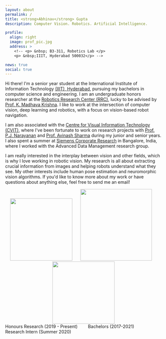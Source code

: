 ```yaml
---
layout: about
permalink: /
title: <strong>Abhinav</strong> Gupta
description: Computer Vision. Robotics. Artificial Intelligence.  

profile:
  align: right
  image: prof_pic.jpg
  address: >
    <!-- <p> &nbsp; B3-311, Robotics Lab </p>
    <p> &nbsp;IIIT, Hyderabad 500032</p> -->

news: true
social: true
---
```


Hi there! I'm a senior year student at the International Institute of Information Technology [(IIIT), Hyderabad](https://www.iiit.ac.in/), pursuing my bachelors in computer science and engineering. I am an undergraduate honors researcher at the [Robotics Research Center (RRC)](https://robotics.iiit.ac.in/), lucky to be advised by [Prof. K. Madhava Krishna](https://scholar.google.com/citations?user=QDuPGHwAAAAJ&hl=en). I like to work at the intersection of computer vision, deep learning and robotics, with a focus on vision-based robot navigation. 

I am also associated with the [Centre for Visual Information Technology (CVIT)](https://cvit.iiit.ac.in/), where I've been fortunate to work on research projects with [Prof. P.J. Narayanan](https://scholar.google.com/citations?user=3HKjt_IAAAAJ&hl=en) and [Prof. Avinash Sharma](https://scholar.google.com/citations?user=4ladtC0AAAAJ&hl=en) during my junior and senior years. I also spent a summer at [Siemens Corporate Research](https://new.siemens.com/in/en.html) in Bangalore, India, where I worked with the Advanced Data Management research group.

I am really interested in the interplay between vision and other fields, which is why I love working in robotic vision. My research is all about extracting crucial information from images and helping robots understand what they see. My other interests include human pose estimation and neuromorphic vision algorithms.  If you'd like to know more about my work or have questions about anything else, feel free to send me an email!
<br>

<!-- <div class="row">
    <div class="col-sm mt-3 mt-md-0">
        <img width="100" class="img-fluid rounded z-depth-1" src="{{ '/assets/img/IIIT.png' | relative_url }}" alt="" />
    </div>
    <div class="col-sm mt-3 mt-md-0">
        <img width="100" class="img-fluid rounded z-depth-1" src="{{ '/assets/img/RRC.png' | relative_url }}" alt="" />
    </div>
    <div class="col-sm mt-3 mt-md-0">
        <img width="100" class="img-fluid rounded z-depth-1" src="{{ '/assets/img/siemens.jpeg' | relative_url }}" />
    </div>
</div> -->

<div>
	<center>
    <img width="200" src="{{ site.baseurl }}/assets/img/RRC.png"> &ensp; &ensp;
    <img width="230" src="{{ site.baseurl }}/assets/img/IIIT.png"> &nbsp; &nbsp;  
    <img width="200" src="{{ site.baseurl }}/assets/img/siemens.jpeg">
	</center>
</div>

<div>
    Honours Research (2019 - Present) &nbsp; &ensp; &ensp;
    Bachelors (2017-2021) &ensp; &ensp; &nbsp;
    Research Intern (Summer 2020) &nbsp; 
</div>